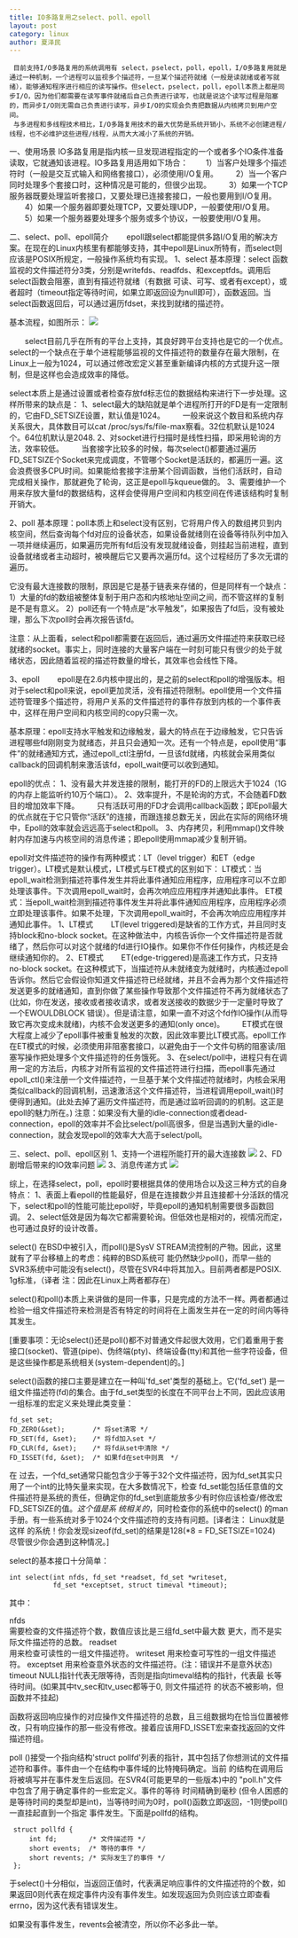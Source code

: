 ```yaml
---
title: IO多路复用之select、poll、epoll
layout: post
category: linux
author: 夏泽民
---
```

<!-- more -->
     目前支持I/O多路复用的系统调用有 select，pselect，poll，epoll，I/O多路复用就是通过一种机制，一个进程可以监视多个描述符，一旦某个描述符就绪（一般是读就绪或者写就绪），能够通知程序进行相应的读写操作。但select，pselect，poll，epoll本质上都是同步I/O，因为他们都需要在读写事件就绪后自己负责进行读写，也就是说这个读写过程是阻塞的，而异步I/O则无需自己负责进行读写，异步I/O的实现会负责把数据从内核拷贝到用户空间。
     与多进程和多线程技术相比，I/O多路复用技术的最大优势是系统开销小，系统不必创建进程/线程，也不必维护这些进程/线程，从而大大减小了系统的开销。
 
一、使用场景
IO多路复用是指内核一旦发现进程指定的一个或者多个IO条件准备读取，它就通知该进程。IO多路复用适用如下场合：
　　1）当客户处理多个描述符时（一般是交互式输入和网络套接口），必须使用I/O复用。
　　2）当一个客户同时处理多个套接口时，这种情况是可能的，但很少出现。
　　3）如果一个TCP服务器既要处理监听套接口，又要处理已连接套接口，一般也要用到I/O复用。
　　4）如果一个服务器即要处理TCP，又要处理UDP，一般要使用I/O复用。
　　5）如果一个服务器要处理多个服务或多个协议，一般要使用I/O复用。
 
二、select、poll、epoll简介
　　epoll跟select都能提供多路I/O复用的解决方案。在现在的Linux内核里有都能够支持，其中epoll是Linux所特有，而select则应该是POSIX所规定，一般操作系统均有实现。
1、select
基本原理：select 函数监视的文件描述符分3类，分别是writefds、readfds、和exceptfds。调用后select函数会阻塞，直到有描述符就绪（有数据 可读、可写、或者有except），或者超时（timeout指定等待时间，如果立即返回设为null即可），函数返回。当select函数返回后，可以通过遍历fdset，来找到就绪的描述符。
 
基本流程，如图所示：
	<img src="{{site.url}}{{site.baseurl}}/img/ioMutex.png"/>
 
　　select目前几乎在所有的平台上支持，其良好跨平台支持也是它的一个优点。select的一个缺点在于单个进程能够监视的文件描述符的数量存在最大限制，在Linux上一般为1024，可以通过修改宏定义甚至重新编译内核的方式提升这一限制，但是这样也会造成效率的降低。
 
select本质上是通过设置或者检查存放fd标志位的数据结构来进行下一步处理。这样所带来的缺点是：
1、select最大的缺陷就是单个进程所打开的FD是有一定限制的，它由FD_SETSIZE设置，默认值是1024。
　　一般来说这个数目和系统内存关系很大，具体数目可以cat /proc/sys/fs/file-max察看。32位机默认是1024个。64位机默认是2048.
2、对socket进行扫描时是线性扫描，即采用轮询的方法，效率较低。
　　当套接字比较多的时候，每次select()都要通过遍历FD_SETSIZE个Socket来完成调度，不管哪个Socket是活跃的，都遍历一遍。这会浪费很多CPU时间。如果能给套接字注册某个回调函数，当他们活跃时，自动完成相关操作，那就避免了轮询，这正是epoll与kqueue做的。
3、需要维护一个用来存放大量fd的数据结构，这样会使得用户空间和内核空间在传递该结构时复制开销大。
 
2、poll
基本原理：poll本质上和select没有区别，它将用户传入的数组拷贝到内核空间，然后查询每个fd对应的设备状态，如果设备就绪则在设备等待队列中加入一项并继续遍历，如果遍历完所有fd后没有发现就绪设备，则挂起当前进程，直到设备就绪或者主动超时，被唤醒后它又要再次遍历fd。这个过程经历了多次无谓的遍历。
 
它没有最大连接数的限制，原因是它是基于链表来存储的，但是同样有一个缺点：
1）大量的fd的数组被整体复制于用户态和内核地址空间之间，而不管这样的复制是不是有意义。
2）poll还有一个特点是“水平触发”，如果报告了fd后，没有被处理，那么下次poll时会再次报告该fd。
 
注意：从上面看，select和poll都需要在返回后，通过遍历文件描述符来获取已经就绪的socket。事实上，同时连接的大量客户端在一时刻可能只有很少的处于就绪状态，因此随着监视的描述符数量的增长，其效率也会线性下降。
 
3、epoll
　　epoll是在2.6内核中提出的，是之前的select和poll的增强版本。相对于select和poll来说，epoll更加灵活，没有描述符限制。epoll使用一个文件描述符管理多个描述符，将用户关系的文件描述符的事件存放到内核的一个事件表中，这样在用户空间和内核空间的copy只需一次。
 
基本原理：epoll支持水平触发和边缘触发，最大的特点在于边缘触发，它只告诉进程哪些fd刚刚变为就绪态，并且只会通知一次。还有一个特点是，epoll使用“事件”的就绪通知方式，通过epoll_ctl注册fd，一旦该fd就绪，内核就会采用类似callback的回调机制来激活该fd，epoll_wait便可以收到通知。
 
epoll的优点：
1、没有最大并发连接的限制，能打开的FD的上限远大于1024（1G的内存上能监听约10万个端口）。
2、效率提升，不是轮询的方式，不会随着FD数目的增加效率下降。
　　只有活跃可用的FD才会调用callback函数；即Epoll最大的优点就在于它只管你“活跃”的连接，而跟连接总数无关，因此在实际的网络环境中，Epoll的效率就会远远高于select和poll。
3、内存拷贝，利用mmap()文件映射内存加速与内核空间的消息传递；即epoll使用mmap减少复制开销。
 
epoll对文件描述符的操作有两种模式：LT（level trigger）和ET（edge trigger）。LT模式是默认模式，LT模式与ET模式的区别如下：
LT模式：当epoll_wait检测到描述符事件发生并将此事件通知应用程序，应用程序可以不立即处理该事件。下次调用epoll_wait时，会再次响应应用程序并通知此事件。
ET模式：当epoll_wait检测到描述符事件发生并将此事件通知应用程序，应用程序必须立即处理该事件。如果不处理，下次调用epoll_wait时，不会再次响应应用程序并通知此事件。
1、LT模式
　　LT(level triggered)是缺省的工作方式，并且同时支持block和no-block socket。在这种做法中，内核告诉你一个文件描述符是否就绪了，然后你可以对这个就绪的fd进行IO操作。如果你不作任何操作，内核还是会继续通知你的。
2、ET模式
　　ET(edge-triggered)是高速工作方式，只支持no-block socket。在这种模式下，当描述符从未就绪变为就绪时，内核通过epoll告诉你。然后它会假设你知道文件描述符已经就绪，并且不会再为那个文件描述符发送更多的就绪通知，直到你做了某些操作导致那个文件描述符不再为就绪状态了(比如，你在发送，接收或者接收请求，或者发送接收的数据少于一定量时导致了一个EWOULDBLOCK 错误）。但是请注意，如果一直不对这个fd作IO操作(从而导致它再次变成未就绪)，内核不会发送更多的通知(only once)。
　　ET模式在很大程度上减少了epoll事件被重复触发的次数，因此效率要比LT模式高。epoll工作在ET模式的时候，必须使用非阻塞套接口，以避免由于一个文件句柄的阻塞读/阻塞写操作把处理多个文件描述符的任务饿死。
3、在select/poll中，进程只有在调用一定的方法后，内核才对所有监视的文件描述符进行扫描，而epoll事先通过epoll_ctl()来注册一个文件描述符，一旦基于某个文件描述符就绪时，内核会采用类似callback的回调机制，迅速激活这个文件描述符，当进程调用epoll_wait()时便得到通知。(此处去掉了遍历文件描述符，而是通过监听回调的的机制。这正是epoll的魅力所在。)
注意：如果没有大量的idle-connection或者dead-connection，epoll的效率并不会比select/poll高很多，但是当遇到大量的idle-connection，就会发现epoll的效率大大高于select/poll。
 
三、select、poll、epoll区别
1、支持一个进程所能打开的最大连接数
 	<img src="{{site.url}}{{site.baseurl}}/img/selectPoolConnect.png"/>
2、FD剧增后带来的IO效率问题
 	<img src="{{site.url}}{{site.baseurl}}/img/selectPollFd.png"/>
3、消息传递方式
 	<img src="{{site.url}}{{site.baseurl}}/img/selectPollMmap.png"/>
 
综上，在选择select，poll，epoll时要根据具体的使用场合以及这三种方式的自身特点：
1、表面上看epoll的性能最好，但是在连接数少并且连接都十分活跃的情况下，select和poll的性能可能比epoll好，毕竟epoll的通知机制需要很多函数回调。
2、select低效是因为每次它都需要轮询。但低效也是相对的，视情况而定，也可通过良好的设计改善。

select() 在BSD中被引入，而poll()是SysV STREAM流控制的产物。因此，这里就有了平台移植上的考虑：纯粹的BSD系统可 能仍然缺少poll()，而早一些的SVR3系统中可能没有select()，尽管在SVR4中将其加入。目前两者都是POSIX. 1g标准，（译者 注：因此在Linux上两者都存在） 

select()和poll()本质上来讲做的是同一件事，只是完成的方法不一样。两者都通过检验一组文件描述符来检测是否有特定的时间将在上面发生并在一定的时间内等待其发生。 

[重要事项：无论select()还是poll()都不对普通文件起很大效用，它们着重用于套接口(socket)、管道(pipe)、伪终端(pty)、终端设备(tty)和其他一些字符设备，但是这些操作都是系统相关(system-dependent)的。] 

select()函数的接口主要是建立在一种叫'fd_set'类型的基础上。它('fd_set') 是一组文件描述符(fd)的集合。由于fd_set类型的长度在不同平台上不同，因此应该用一组标准的宏定义来处理此类变量： 

    fd_set set;
    FD_ZERO(&set);       /* 将set清零 */
    FD_SET(fd, &set);    /* 将fd加入set */
    FD_CLR(fd, &set);    /* 将fd从set中清除 */
    FD_ISSET(fd, &set);  /* 如果fd在set中则真　*/
      
在 过去，一个fd_set通常只能包含少于等于32个文件描述符，因为fd_set其实只用了一个int的比特矢量来实现，在大多数情况下，检查 fd_set能包括任意值的文件描述符是系统的责任，但确定你的fd_set到底能放多少有时你应该检查/修改宏FD_SETSIZE的值。*这个值是系 统相关的*，同时检查你的系统中的select() 的man手册。有一些系统对多于1024个文件描述符的支持有问题。[译者注： Linux就是这样 的系统！你会发现sizeof(fd_set)的结果是128(*8 = FD_SETSIZE=1024)　尽管很少你会遇到这种情况。] 

select的基本接口十分简单： 

    int select(int nfds, fd_set *readset, fd_set *writeset,
               fd_set *exceptset, struct timeval *timeout);
      
其中： 

nfds     
     需要检查的文件描述符个数，数值应该比是三组fd_set中最大数
     更大，而不是实际文件描述符的总数。
readset    
     用来检查可读性的一组文件描述符。
writeset
     用来检查可写性的一组文件描述符。
exceptset
     用来检查意外状态的文件描述符。(注：错误并不是意外状态)
timeout
     NULL指针代表无限等待，否则是指向timeval结构的指针，代表最
     长等待时间。(如果其中tv_sec和tv_usec都等于0, 则文件描述符
     的状态不被影响，但函数并不挂起)
      
函数将返回响应操作的对应操作文件描述符的总数，且三组数据均在恰当位置被修改，只有响应操作的那一些没有修改。接着应该用FD_ISSET宏来查找返回的文件描述符组。

poll ()接受一个指向结构'struct pollfd'列表的指针，其中包括了你想测试的文件描述符和事件。事件由一个在结构中事件域的比特掩码确定。当前 的结构在调用后将被填写并在事件发生后返回。在SVR4(可能更早的一些版本)中的 "poll.h"文件中包含了用于确定事件的一些宏定义。事件的等待 时间精确到毫秒 (但令人困惑的是等待时间的类型却是int)，当等待时间为0时，poll()函数立即返回，-1则使poll()一直挂起直到一个指定 事件发生。下面是pollfd的结构。 

     struct pollfd {
         int fd;        /* 文件描述符 */
         short events;  /* 等待的事件 */
         short revents; /* 实际发生了的事件 */
     };
      
于select()十分相似，当返回正值时，代表满足响应事件的文件描述符的个数，如果返回0则代表在规定事件内没有事件发生。如发现返回为负则应该立即查看 errno，因为这代表有错误发生。 

如果没有事件发生，revents会被清空，所以你不必多此一举。